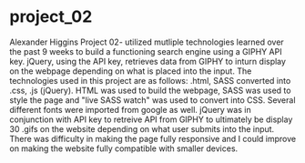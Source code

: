 # project_02
Alexander Higgins
Project 02- utilized mutliple technologies learned over the past 9 weeks to build a functioning
search engine using a GIPHY API key. jQuery, using the API key, retrieves data from GIPHY to inturn display on the webpage depending on what is placed into the input. The technologies used in this project are as follows: .html, SASS converted into .css, .js (jQuery). HTML was used to build the webpage, SASS was used to
style the page and "live SASS watch" was used to convert into CSS. Several different fonts were imported from google as well. jQuery was in conjunction with API key to
retreive API from GIPHY to ultimately be display 30 .gifs on the website depending on what user submits into the input. There was difficulty in making the page fully responsive and I could improve on making the 
website fully compatible with smaller devices. 

